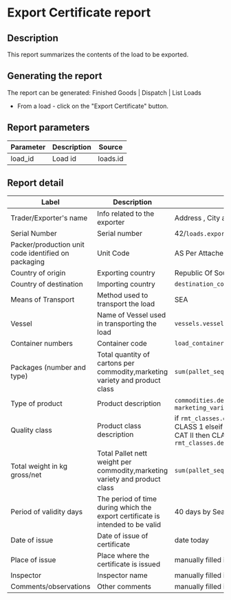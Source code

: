 # Export Certificate report

## Description
This report summarizes the contents of the load to be exported.

## Generating the report

The report can be generated:
Finished Goods | Dispatch | List Loads
* From a load - click on the "Export Certificate" button.


## Report parameters
| Parameter | Description | Source |
| ----- | ----------- | ------ |
|load_id|Load id | loads.id |
## Report detail
| Label | Description | Source |
| ----- | ----------- | ------ |
|Trader/Exporter's name | Info related to the exporter  |Address , City and country|
|Serial Number |Serial number  | 42/`loads.exporter_certificate_code`/`loads.id`|
|Packer/production unit code identified on packaging| Unit Code | AS Per Attached Addendum |
|Country of origin |Exporting country  |Republic Of South Africa|
|Country of destination |Importing country  | `destination_countries.description`|
|Means of Transport |Method used to transport the load  |SEA|
|Vessel |Name of Vessel used in transporting the load  | `vessels.vessel_code`|
|Container numbers | Container code | `load_containers.container_code`|
|Packages (number and type) | Total quantity of cartons per commodity,marketing variety and product class| `sum(pallet_sequences.carton_quantity)`|
|Type of product | Product description | `commodities.description` and `marketing_varieties.description`|
|Quality class |Product class description  | if `rmt_classes.description` = CAT I  then CLASS 1 elseif `rmt_classes.description` = CAT II then CLASS 2 else `rmt_classes.description`|
|Total weight in kg gross/net |Total Pallet nett weight per commodity,marketing variety and product class| `sum(pallet_sequences.nett_weight)`|
|Period of validity days   |The period of time during which the export certificate is intended to be valid  |40 days by Sea or Land and 10 days by Air|
|Date of issue   |Date of issue of certificate  | date today|
|Place of issue |Place where the certificate is issued  | manually filled in|
|Inspector | Inspector name |manually filled in|
|Comments/observations | Other comments |manually filled in|
